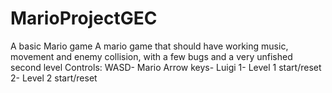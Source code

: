 # MarioProjectGEC
 A basic Mario game
A mario game that should have working music, movement and enemy collision, with a few bugs and a very unfished second level
Controls:
WASD- Mario
Arrow keys- Luigi
1- Level 1 start/reset
2- Level 2 start/reset
